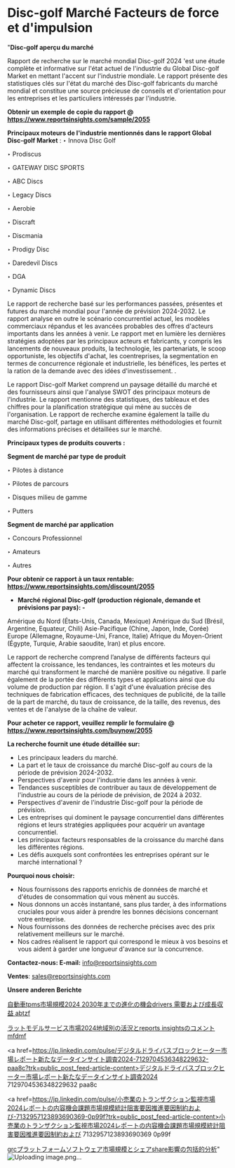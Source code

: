 # Disc-golf Marché Facteurs de force et d'impulsion

"<strong>Disc-golf aperçu du marché</strong>

Rapport de recherche sur le marché mondial Disc-golf 2024 'est une étude complète et informative sur l'état actuel de l'industrie du Global Disc-golf Market en mettant l'accent sur l'industrie mondiale. Le rapport présente des statistiques clés sur l'état du marché des Disc-golf fabricants du marché mondial et constitue une source précieuse de conseils et d'orientation pour les entreprises et les particuliers intéressés par l'industrie.

<strong>Obtenir un exemple de copie du rapport @ <a href=https://www.reportsinsights.com/sample/2055>https://www.reportsinsights.com/sample/2055</a></strong>

<strong>Principaux moteurs de l'industrie mentionnés dans le rapport Global Disc-golf Market</strong> :
‣ Innova Disc Golf

‣ Prodiscus

‣ GATEWAY DISC SPORTS

‣ ABC Discs

‣ Legacy Discs

‣ Aerobie

‣ Discraft

‣ Discmania

‣ Prodigy Disc

‣ Daredevil Discs

‣ DGA

‣ Dynamic Discs

Le rapport de recherche basé sur les performances passées, présentes et futures du marché mondial pour l'année de prévision 2024-2032. Le rapport analyse en outre le scénario concurrentiel actuel, les modèles commerciaux répandus et les avancées probables des offres d'acteurs importants dans les années à venir. Le rapport met en lumière les dernières stratégies adoptées par les principaux acteurs et fabricants, y compris les lancements de nouveaux produits, la technologie, les partenariats, le scoop opportuniste, les objectifs d'achat, les coentreprises, la segmentation en termes de concurrence régionale et industrielle, les bénéfices, les pertes et la ration de la demande avec des idées d'investissement. .

Le rapport Disc-golf Market comprend un paysage détaillé du marché et des fournisseurs ainsi que l'analyse SWOT des principaux moteurs de l'industrie. Le rapport mentionne des statistiques, des tableaux et des chiffres pour la planification stratégique qui mène au succès de l'organisation. Le rapport de recherche examine également la taille du marché Disc-golf, partage en utilisant différentes méthodologies et fournit des informations précises et détaillées sur le marché.

<strong>Principaux types de produits couverts :</strong>

<strong>Segment de marché par type de produit</strong>

‣ Pilotes à distance

‣ Pilotes de parcours

‣ Disques milieu de gamme

‣ Putters

<strong>Segment de marché par application</strong>

‣ Concours Professionnel

‣ Amateurs

‣ Autres

<strong>Pour obtenir ce rapport à un taux rentable: <a href=https://www.reportsinsights.com/discount/2055>https://www.reportsinsights.com/discount/2055</a></strong>
<ul>
  <li><strong>Marché régional Disc-golf (production régionale, demande et prévisions par pays): -</strong></li>
</ul>
Amérique du Nord (États-Unis, Canada, Mexique)
Amérique du Sud (Brésil, Argentine, Equateur, Chili)
Asie-Pacifique (Chine, Japon, Inde, Corée)
Europe (Allemagne, Royaume-Uni, France, Italie)
Afrique du Moyen-Orient (Égypte, Turquie, Arabie saoudite, Iran) et plus encore.

Le rapport de recherche comprend l’analyse de différents facteurs qui affectent la croissance, les tendances, les contraintes et les moteurs du marché qui transforment le marché de manière positive ou négative. Il parle également de la portée des différents types et applications ainsi que du volume de production par région. Il s'agit d'une évaluation précise des techniques de fabrication efficaces, des techniques de publicité, de la taille de la part de marché, du taux de croissance, de la taille, des revenus, des ventes et de l'analyse de la chaîne de valeur.

<strong>Pour acheter ce rapport, veuillez remplir le formulaire @   <a href=https://www.reportsinsights.com/buynow/2055>https://www.reportsinsights.com/buynow/2055</a></strong>

<strong>La recherche fournit une étude détaillée sur:</strong>
<ul>
  <li>Les principaux leaders du marché.</li>
  <li>La part et le taux de croissance du marché Disc-golf au cours de la période de prévision 2024-2032.</li>
  <li>Perspectives d'avenir pour l'industrie dans les années à venir.</li>
  <li>Tendances susceptibles de contribuer au taux de développement de l'industrie au cours de la période de prévision, de 2024 à 2032.</li>
  <li>Perspectives d'avenir de l'industrie Disc-golf pour la période de prévision.</li>
  <li>Les entreprises qui dominent le paysage concurrentiel dans différentes régions et leurs stratégies appliquées pour acquérir un avantage concurrentiel.</li>
  <li>Les principaux facteurs responsables de la croissance du marché dans les différentes régions.</li>
  <li>Les défis auxquels sont confrontées les entreprises opérant sur le marché international ?</li>
</ul>
<strong>Pourquoi nous choisir:</strong>
<ul>
  <li>Nous fournissons des rapports enrichis de données de marché et d'études de consommation qui vous mènent au succès.</li>
  <li>Nous donnons un accès instantané, sans plus tarder, à des informations cruciales pour vous aider à prendre les bonnes décisions concernant votre entreprise.</li>
  <li>Nous fournissons des données de recherche précises avec des prix relativement meilleurs sur le marché.</li>
  <li>Nos cadres réalisent le rapport qui correspond le mieux à vos besoins et vous aident à garder une longueur d'avance sur la concurrence.</li>
</ul>
<strong>Contactez-nous:
</strong><strong>E-mail:</strong> <a href=mailto:info@reportsinsights.com>info@reportsinsights.com</a>

<strong>Ventes</strong>: <a href=mailto:sales@reportsinsights.com>sales@reportsinsights.com</a>

<strong>Unsere anderen Berichte</strong>

<a href=https://www.linkedin.com/pulse/自動車tpms市場規模2024-2030年までの進化の機会drivers-需要および成長収益-abtzf/>自動車tpms市場規模2024 2030年までの進化の機会drivers 需要および成長収益 abtzf</a>

<a href=https://www.linkedin.com/pulse/ラットモデルサービス市場2024地域別の活況とreports-insightsのコメント-mfdmf/>ラットモデルサービス市場2024地域別の活況とreports insightsのコメント mfdmf</a>

<a href=https://jp.linkedin.com/pulse/デジタルドライバスブロックヒーター市場レポート新たなデータインサイト調査2024-7129704536348229632-paa8c?trk=public_post_feed-article-content>デジタルドライバスブロックヒーター市場レポート新たなデータインサイト調査2024 7129704536348229632 paa8c</a>

<a href=https://jp.linkedin.com/pulse/小売業のトランザクション監視市場2024レポートの内容機会課題市場規模統計阻害要因推進要因制約および-7132957123893690369-0p99f?trk=public_post_feed-article-content>小売業のトランザクション監視市場2024レポートの内容機会課題市場規模統計阻害要因推進要因制約および 7132957123893690369 0p99f</a>

<a href=https://www.linkedin.com/pulse/grcプラットフォームソフトウェア市場規模とシェアshare影響の包括的分析-reports-insights-expert-altdf/>grcプラットフォームソフトウェア市場規模とシェアshare影響の包括的分析</a>"
![Uploading image.png…]()
